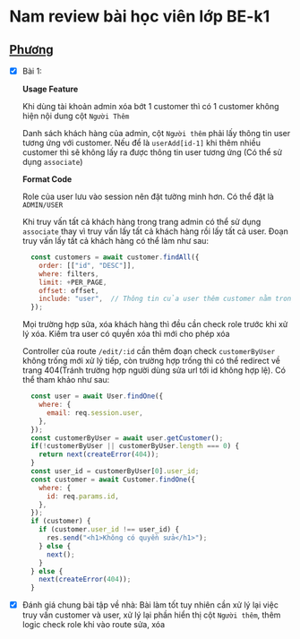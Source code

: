 # Nam review bài học viên lớp BE-k1

## [Phương](https://github.com/phuongnd168/back-end-f8/tree/main/Buoi27)

- [x] Bài 1:

  **Usage Feature**

  Khi dùng tài khoản admin xóa bớt 1 customer thì có 1 customer không hiện nội dung cột `Người Thêm`

  Danh sách khách hàng của admin, cột `Người thêm` phải lấy thông tin user tương ứng với customer. Nếu để là `userAdd[id-1]` khi thêm nhiều customer thì sẽ không lấy ra được thông tin user tương ứng (Có thể sử dụng `associate`)

  **Format Code**

  Role của user lưu vào session nên đặt tường minh hơn. Có thể đặt là `ADMIN/USER`

  Khi truy vấn tất cả khách hàng trong trang admin có thể sử dụng `associate` thay vì truy vấn lấy tất cả khách hàng rồi lấy tất cả user. Đoạn truy vấn lấy tất cả khách hàng có thể làm như sau:

  ```Javascript
    const customers = await customer.findAll({
      order: [["id", "DESC"]],
      where: filters,
      limit: +PER_PAGE,
      offset: offset,
      include: "user",  // Thông tin của user thêm customer nằm trong field user
    });
  ```

  Mọi trường hợp sửa, xóa khách hàng thì đều cần check role trước khi xử lý xóa. Kiếm tra user có quyền xóa thì mới cho phép xóa

  Controller của route `/edit/:id` cần thêm đoạn check `customerByUser` không trống mới xử lý tiếp, còn trường hợp trống thì có thể redirect về trang 404(Tránh trường hợp người dùng sửa url tới id không hợp lệ). Có thể tham khảo như sau:

  ```Javascript
    const user = await User.findOne({
      where: {
        email: req.session.user,
      },
    });
    const customerByUser = await user.getCustomer();
    if(!customerByUser || customerByUser.length === 0) {
      return next(createError(404));
    }
    const user_id = customerByUser[0].user_id;
    const customer = await Customer.findOne({
      where: {
        id: req.params.id,
      },
    });
    if (customer) {
      if (customer.user_id !== user_id) {
        res.send("<h1>Không có quyền sửa</h1>");
      } else {
        next();
      }
    } else {
      next(createError(404));
    }
  ```

- [x] Đánh giá chung bài tập về nhà: Bài làm tốt tuy nhiên cần xử lý lại việc truy vấn customer và user, xử lý lại phần hiển thị cột `Người thêm`, thêm logic check role khi vào route sửa, xóa
